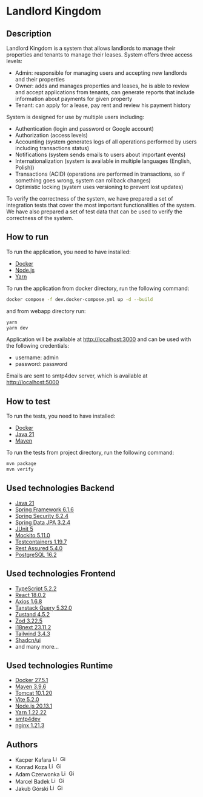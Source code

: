 # Landlord Kingdom

## Description

Landlord Kingdom is a system that allows landlords to manage their properties and tenants to manage their leases. System offers three access levels:
- Admin: responsible for managing users and accepting new landlords and their properties
- Owner: adds and manages properties and leases, he is able to review and accept applications from tenants, can generate reports that include information about payments for given property
- Tenant: can apply for a lease, pay rent and review his payment history

System is designed for use by multiple users including:
- Authentication (login and password or Google account)
- Authorization (access levels)
- Accounting (system generates logs of all operations performed by users including transactions status)
- Notifications (system sends emails to users about important events)
- Internationalization (system is available in multiple languages (English, Polish))
- Transactions (ACID) (operations are performed in transactions, so if something goes wrong, system can rollback changes)
- Optimistic locking (system uses versioning to prevent lost updates)

To verify the correctness of the system, we have prepared a set of integration tests that cover the most important functionalities of the system. We have also prepared a set of test data that can be used to verify the correctness of the system.

## How to run
To run the application, you need to have installed:
- [Docker](https://www.docker.com/get-started/)
- [Node.js](https://nodejs.org/en/download)
- [Yarn](https://classic.yarnpkg.com/en/)

To run the application from docker directory, run the following command:
```bash
docker compose -f dev.docker-compose.yml up -d --build
``` 
and from webapp directory run:
```bash
yarn
yarn dev
```

Application will be available at [http://localhost:3000](http://localhost:3000) and can be used with the following credentials:
- username: admin
- password: password

Emails are sent to smtp4dev server, which is available at [http://localhost:5000](http://localhost:5000)

## How to test
To run the tests, you need to have installed:
- [Docker](https://www.docker.com/get-started/)
- [Java 21](https://jdk.java.net/21/)
- [Maven](https://maven.apache.org/download.cgi)

To run the tests from project directory, run the following command:
```bash
mvn package
mvn verify
```

## Used technologies Backend
- [Java 21](https://jdk.java.net/21/)
- [Spring Framework 6.1.6](https://spring.io/projects/spring-framework)
- [Spring Security 6.2.4](https://spring.io/projects/spring-security)
- [Spring Data JPA 3.2.4](https://spring.io/projects/spring-data-jpa)
- [JUnit 5](https://junit.org/junit5/)
- [Mockito 5.11.0](https://site.mockito.org/)
- [Testcontainers 1.19.7](https://www.testcontainers.org/)
- [Rest Assured 5.4.0](https://rest-assured.io/)
- [PostgreSQL 16.2](https://www.postgresql.org/)

## Used technologies Frontend
- [TypeScript 5.2.2](https://www.typescriptlang.org/)
- [React 18.0.2](https://reactjs.org/)
- [Axios 1.6.8](https://axios-http.com/)
- [Tanstack Query 5.32.0](https://tanstack.com/)
- [Zustand 4.5.2](https://zustand.surge.sh/)
- [Zod 3.22.5](https://zod.dev/)
- [i18next 23.11.2](https://www.i18next.com/)
- [Tailwind 3.4.3](https://tailwindcss.com/)
- [Shadcn/ui](https://ui.shadcn.com/)
- and many more... 

## Used technologies Runtime
- [Docker 27.5.1](https://www.docker.com/)
- [Maven 3.9.6](https://maven.apache.org/)
- [Tomcat 10.1.20](https://tomcat.apache.org/)
- [Vite 5.2.0](https://vitejs.dev/)
- [Node.js 20.13.1](https://nodejs.org/en/)
- [Yarn 1.22.22](https://classic.yarnpkg.com/en/)
- [smtp4dev](https://github.com/rnwood/smtp4dev)
- [nginx 1.21.3](https://www.nginx.com/)

## Authors
- Kacper Kafara
  [<img src="https://upload.wikimedia.org/wikipedia/commons/thumb/8/81/LinkedIn_icon.svg/2048px-LinkedIn_icon.svg.png" alt="LinkedIn" height=16/>](https://www.linkedin.com/in/kacperkafara/)
  [<img src="https://upload.wikimedia.org/wikipedia/commons/9/91/Octicons-mark-github.svg" alt="GitHub" height=16/>](https://github.com/KacperKafara)
- Konrad Koza
  [<img src="https://upload.wikimedia.org/wikipedia/commons/thumb/8/81/LinkedIn_icon.svg/2048px-LinkedIn_icon.svg.png" alt="LinkedIn" height=16/>](https://www.linkedin.com/in/konrad-koza1/)
  [<img src="https://upload.wikimedia.org/wikipedia/commons/9/91/Octicons-mark-github.svg" alt="GitHub" height=16/>](https://github.com/Konradkoza)
- Adam Czerwonka
  [<img src="https://upload.wikimedia.org/wikipedia/commons/thumb/8/81/LinkedIn_icon.svg/2048px-LinkedIn_icon.svg.png" alt="LinkedIn" height=16/>](https://www.linkedin.com/in/adamczerwonka/)
  [<img src="https://upload.wikimedia.org/wikipedia/commons/9/91/Octicons-mark-github.svg" alt="GitHub" height=16/>](https://github.com/AdamCzerwonka)
- Marcel Badek
  [<img src="https://upload.wikimedia.org/wikipedia/commons/thumb/8/81/LinkedIn_icon.svg/2048px-LinkedIn_icon.svg.png" alt="LinkedIn" height=16/>](https://www.linkedin.com/in/marcel-badek/)
  [<img src="https://upload.wikimedia.org/wikipedia/commons/9/91/Octicons-mark-github.svg" alt="GitHub" height=16/>](https://github.com/marcelbadek)
- Jakub Górski
  [<img src="https://upload.wikimedia.org/wikipedia/commons/thumb/8/81/LinkedIn_icon.svg/2048px-LinkedIn_icon.svg.png" alt="LinkedIn" height=16/>](https://www.linkedin.com/in/gorski-jakub/)
  [<img src="https://upload.wikimedia.org/wikipedia/commons/9/91/Octicons-mark-github.svg" alt="GitHub" height=16/>](https://github.com/gorskij)